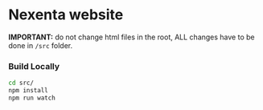 # Nexenta website

**IMPORTANT:** do not change html files in the root, ALL changes have to be done in `/src` folder.

### Build Locally
```bash
cd src/
npm install
npm run watch
```
